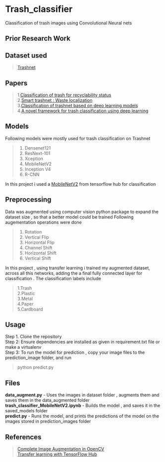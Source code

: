 # Trash_classifier
Classification of trash images using Convolutional Neural nets


## Prior Research Work
## Dataset used
> [Trashnet](https://github.com/garythung/trashnet)
## Papers

> 1.[Classification of trash for recyclability status](http://cs229.stanford.edu/proj2016/report/ThungYang-ClassificationOfTrashForRecyclabilityStatus-report.pdf)<br>
> 2.[Smart trashnet : Waste localization](http://cs229.stanford.edu/proj2017/final-reports/5226723.pdf)<br>
> 3.[Classification of trashnet based on deeo learning models](https://ieeexplore.ieee.org/document/8622212)<br>
> 4.[A novel framework for trash classification using deep learning](https://ieeexplore.ieee.org/document/8930948)<br>

## Models
Following models were mostly used for trash classification on Trashnet

> 1. Densenet121
> 2. ResNext-101
> 3. Xception
> 4. MobileNetV2
> 5. Inception V4
> 6. R-CNN

In this project i used a [MobileNetV2](https://tfhub.dev/google/tf2-preview/mobilenet_v2/feature_vector/4) from tensorflow hub for classification

## Preprocessing
Data was augmented using computer vision python package to expand the dataset size , so that a better model could be trained
Following augementation operations were done
> 1. Rotation
> 2. Vertical Flip
> 3. Horizontal Flip
> 4. Channel Shift
> 5. Horizontal Shift
> 6. Vertical Shift



In this project , using transfer learning i trained my augmented dataset, across all this networks, adding the a final fully connected layer for classification .
The classification labels include
> 1.Trash<br>
> 2.Plastic<br>
> 3.Metal<br>
> 4.Paper<br>
> 5.Cardboard

## Usage 
Step 1. Clone the repository<br>
Step 2: Ensure dependencies are installed as given in requirement.txt file or make a virtualenv<br>
Step 3: To run the model for prediction , copy your image files to the prediction_image folder, and run<br>
> python predict.py

## Files
**data_augment.py** - Uses the images in dataset folder , augments them and saves them in the data_augmented folder<br>
**trash_classifier_MobileNetV2.ipynb** - Builds the model , and saves it in the saved_models folder<br>
**predict.py** - Runs the model, and prints the predictions of the model on the images stored in prediction_images folder<br>


## References
> [Complete Image Augmentation in OpenCV](https://towardsdatascience.com/complete-image-augmentation-in-opencv-31a6b02694f5)<br>
> [Transfer learning with TensorFlow Hub](https://www.tensorflow.org/tutorials/images/transfer_learning_with_hub)
